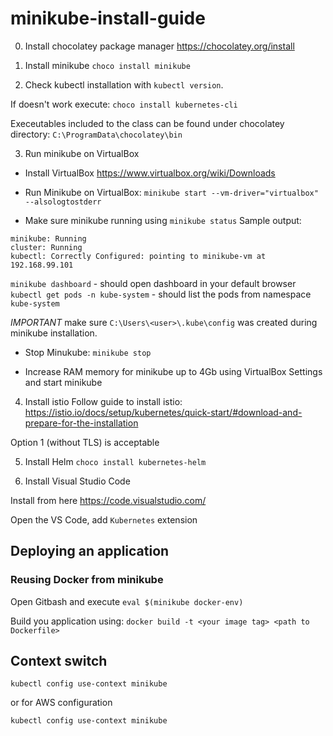 # minikube-install-guide


0. Install chocolatey package manager
https://chocolatey.org/install

1. Install minikube
`choco install minikube`

2. Check kubectl installation with `kubectl version`.

If doesn't work execute: `choco install kubernetes-cli`

Execeutables included to the class can be found under chocolatey directory: `C:\ProgramData\chocolatey\bin`

3. Run minikube on VirtualBox

- Install VirtualBox
https://www.virtualbox.org/wiki/Downloads

- Run Minikube on VirtualBox: 
`minikube start --vm-driver="virtualbox" --alsologtostderr`

- Make sure minikube running using `minikube status`
Sample output:
```
minikube: Running
cluster: Running
kubectl: Correctly Configured: pointing to minikube-vm at 192.168.99.101
```
`minikube dashboard` - should open dashboard in your default browser
`kubectl get pods -n kube-system` - should list the pods from namespace `kube-system`

*IMPORTANT* make sure `C:\Users\<user>\.kube\config` was created  during minikube installation. 

- Stop Minukube:
`minikube stop`

- Increase RAM memory for minikube up to 4Gb using VirtualBox Settings and start minikube

4. Install istio
Follow guide to install istio: https://istio.io/docs/setup/kubernetes/quick-start/#download-and-prepare-for-the-installation

Option 1 (without TLS) is acceptable

5. Install Helm 
`choco install kubernetes-helm`


6. Install Visual Studio Code

Install from here https://code.visualstudio.com/

Open the VS Code, add `Kubernetes` extension

## Deploying an application

### Reusing Docker from minikube
Open Gitbash and execute `eval $(minikube docker-env)`

Build you application using: `docker build -t <your image tag> <path to Dockerfile>`

## Context switch

`kubectl config use-context minikube`

or for AWS configuration

`kubectl config use-context minikube`
